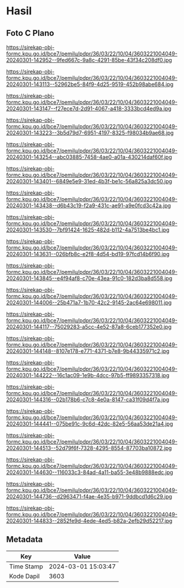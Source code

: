 # Hasil

## Foto C Plano

https://sirekap-obj-formc.kpu.go.id/bce7/pemilu/pdpr/36/03/22/10/04/3603221004049-20240301-142952--9fed667c-9a8c-4291-85be-43f34c208df0.jpg

https://sirekap-obj-formc.kpu.go.id/bce7/pemilu/pdpr/36/03/22/10/04/3603221004049-20240301-143113--52962be5-84f9-4d25-9519-452b98abe684.jpg

https://sirekap-obj-formc.kpu.go.id/bce7/pemilu/pdpr/36/03/22/10/04/3603221004049-20240301-143147--f27ece7d-2d91-4067-a418-3333bcd4ed9a.jpg

https://sirekap-obj-formc.kpu.go.id/bce7/pemilu/pdpr/36/03/22/10/04/3603221004049-20240301-143223--3b5d79d7-6951-4197-8325-f98034b9ae68.jpg

https://sirekap-obj-formc.kpu.go.id/bce7/pemilu/pdpr/36/03/22/10/04/3603221004049-20240301-143254--abc03885-7458-4ae0-a01a-430214daf60f.jpg

https://sirekap-obj-formc.kpu.go.id/bce7/pemilu/pdpr/36/03/22/10/04/3603221004049-20240301-143401--6849e5e9-31ed-4b3f-be1c-56a825a3dc50.jpg

https://sirekap-obj-formc.kpu.go.id/bce7/pemilu/pdpr/36/03/22/10/04/3603221004049-20240301-143438--d6b43c19-f2a9-431c-ae91-a9e0fcd3c42a.jpg

https://sirekap-obj-formc.kpu.go.id/bce7/pemilu/pdpr/36/03/22/10/04/3603221004049-20240301-143530--7bf91424-1625-482d-b112-4a7513be4bc1.jpg

https://sirekap-obj-formc.kpu.go.id/bce7/pemilu/pdpr/36/03/22/10/04/3603221004049-20240301-143631--026bfb8c-e2f8-4d54-bd19-97fcd14b6f90.jpg

https://sirekap-obj-formc.kpu.go.id/bce7/pemilu/pdpr/36/03/22/10/04/3603221004049-20240301-143845--e4f94af8-c70e-43ea-91c0-182d3ba8d558.jpg

https://sirekap-obj-formc.kpu.go.id/bce7/pemilu/pdpr/36/03/22/10/04/3603221004049-20240301-144006--25b471a7-1b70-42c2-9145-2ac64e698011.jpg

https://sirekap-obj-formc.kpu.go.id/bce7/pemilu/pdpr/36/03/22/10/04/3603221004049-20240301-144117--75029283-a5cc-4e52-87a8-6ceb177352e0.jpg

https://sirekap-obj-formc.kpu.go.id/bce7/pemilu/pdpr/36/03/22/10/04/3603221004049-20240301-144148--8107e178-e771-4371-b7e8-9b44335971c2.jpg

https://sirekap-obj-formc.kpu.go.id/bce7/pemilu/pdpr/36/03/22/10/04/3603221004049-20240301-144222--16c1ac09-1e9b-4dcc-97b5-ff9893357318.jpg

https://sirekap-obj-formc.kpu.go.id/bce7/pemilu/pdpr/36/03/22/10/04/3603221004049-20240301-144316--02b178b6-c7c8-4e0a-8147-ca31f09d4f7a.jpg

https://sirekap-obj-formc.kpu.go.id/bce7/pemilu/pdpr/36/03/22/10/04/3603221004049-20240301-144441--075be91c-9c6d-42dc-82e5-56aa53de21a4.jpg

https://sirekap-obj-formc.kpu.go.id/bce7/pemilu/pdpr/36/03/22/10/04/3603221004049-20240301-144513--52d79f6f-7328-4295-8554-87703ba10872.jpg

https://sirekap-obj-formc.kpu.go.id/bce7/pemilu/pdpr/36/03/22/10/04/3603221004049-20240301-144630--116033c3-84ad-4a11-ba55-3e48b9888edc.jpg

https://sirekap-obj-formc.kpu.go.id/bce7/pemilu/pdpr/36/03/22/10/04/3603221004049-20240301-144736--d2963471-f4ae-4e35-b971-9ddbcd1d6c29.jpg

https://sirekap-obj-formc.kpu.go.id/bce7/pemilu/pdpr/36/03/22/10/04/3603221004049-20240301-144833--2852fe9d-4ede-4ed5-b82a-2efb29d52217.jpg


## Metadata

| Key        | Value               |
| ---------- | ------------------- |
| Time Stamp | 2024-03-01 15:03:47 |
| Kode Dapil | 3603                |



